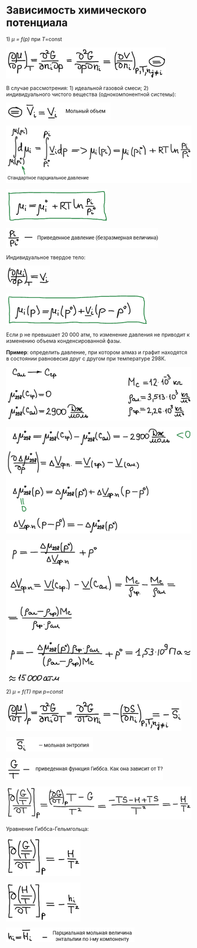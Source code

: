 # Зависимость химического потенциала

1\) *μ = f\(p\)* при *T*=const

![](../images/fh/zavisimost-himicheskogo-potenciala/1_clip_image001.png)

В случае рассмотрения: 1\) идеальной газовой смеси; 2\) индивидуального чистого вещества \(однокомпонентной системы\):

![](../images/fh/zavisimost-himicheskogo-potenciala/1_clip_image001_0000.png)

![](../images/fh/zavisimost-himicheskogo-potenciala/1_clip_image001_0001.png)

![](../images/fh/zavisimost-himicheskogo-potenciala/1_clip_image001_0002.png)

![](../images/fh/zavisimost-himicheskogo-potenciala/1_clip_image001_0003.png)

Индивидуальное твердое тело:

![](../images/fh/zavisimost-himicheskogo-potenciala/1_clip_image001_0004.png)

![](../images/fh/zavisimost-himicheskogo-potenciala/1_clip_image001_0005.png)

Если p не превышает 20 000 атм, то изменение давления не приводит к изменению объема конденсированной фазы.

**Пример**: определить давление, при котором алмаз и графит находятся в состоянии равновесия друг с другом при температуре 298К.

![](../images/fh/zavisimost-himicheskogo-potenciala/1_clip_image001_0006.png)

![](../images/fh/zavisimost-himicheskogo-potenciala/1_clip_image001_0007.png)

![](../images/fh/zavisimost-himicheskogo-potenciala/1_clip_image001_0008.png)

2\) *μ = f\(T\)* при *p=const*

![](../images/fh/zavisimost-himicheskogo-potenciala/1_clip_image001_0009.png)

![](../images/fh/zavisimost-himicheskogo-potenciala/1_clip_image001_0010.png)

![](../images/fh/zavisimost-himicheskogo-potenciala/1_clip_image001_0011.png)

![](../images/fh/zavisimost-himicheskogo-potenciala/1_clip_image001_0012.png)

Уравнение Гиббса-Гельмгольца:

![](../images/fh/zavisimost-himicheskogo-potenciala/1_clip_image001_0013.png)

![](../images/fh/zavisimost-himicheskogo-potenciala/1_clip_image001_0014.png)

![](../images/fh/zavisimost-himicheskogo-potenciala/1_clip_image001_0015.png)

